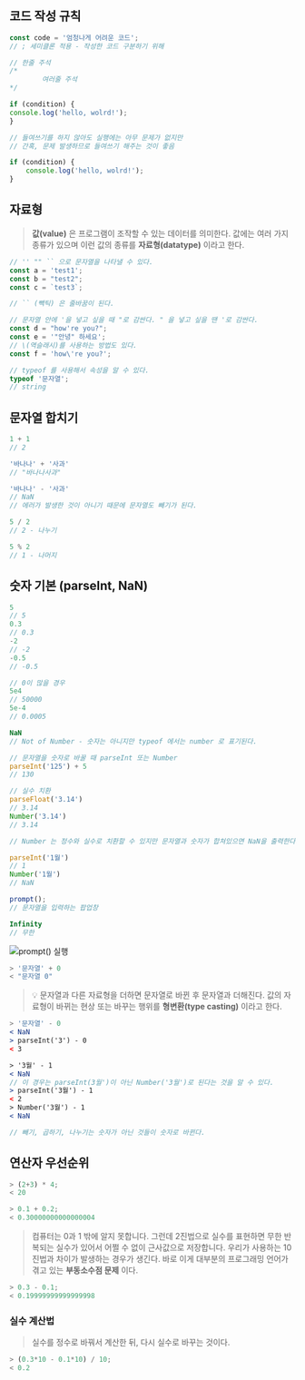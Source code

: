 ## 코드 작성 규칙

```js
const code = '엄청나게 어려운 코드';
// ; 세미클론 적용 - 작성한 코드 구분하기 위해

// 한줄 주석
/* 
		여러줄 주석
*/

if (condition) {
console.log('hello, wolrd!');
}

// 들여쓰기를 하지 않아도 실행에는 아무 문제가 없지만 
// 간혹, 문제 발생하므로 들여쓰기 해주는 것이 좋음

if (condition) {
	console.log('hello, wolrd!');
}

```

## 자료형

> **값(value)** 은 프로그램이 조작할 수 있는 데이터를 의미한다.
> 값에는 여러 가지 종류가 있으며 이런 값의 종류를 **자료형(datatype)** 이라고 한다.

```js
// '' "" `` 으로 문자열을 나타낼 수 있다.
const a = 'test1';
const b = "test2";
const c = `test3`;

// `` (빽틱) 은 줄바꿈이 된다.

// 문자열 안에 '을 넣고 싶을 때 "로 감싼다. " 을 넣고 싶을 땐 '로 감싼다.
const d = "how're you?";
const e = '"안녕" 하세요';
// \(역슬래시)를 사용하는 방법도 있다. 
const f = 'how\'re you?';

// typeof 를 사용해서 속성을 알 수 있다.
typeof '문자열';
// string
```

## 문자열 합치기

```jsx
1 + 1 
// 2

'바나나' + '사과'
// "바나나사과"

'바나나' - '사과'
// NaN
// 에러가 발생한 것이 아니기 때문에 문자열도 빼기가 된다.

5 / 2
// 2 - 나누기

5 % 2
// 1 - 나머지
```

## 숫자 기본 (parseInt, NaN)

```jsx
5
// 5
0.3
// 0.3
-2 
// -2
-0.5
// -0.5

// 0이 많을 경우
5e4
// 50000
5e-4
// 0.0005

NaN
// Not of Number - 숫자는 아니지만 typeof 에서는 number 로 표기된다.

// 문자열을 숫자로 바꿀 때 parseInt 또는 Number
parseInt('125') + 5
// 130

// 실수 치환
parseFloat('3.14')
// 3.14
Number('3.14')
// 3.14

// Number 는 정수와 실수로 치환할 수 있지만 문자열과 숫자가 합쳐있으면 NaN을 출력한다.

parseInt('1월')
// 1
Number('1월')
// NaN

prompt();
// 문자열을 입력하는 팝업창 

Infinity
// 무한
```
![prompt() 실행](https://github.com/hia0706/study-javascript/assets/94761254/4c4cff23-772a-47f6-b6ce-552820bbdd3a)

```jsx
> '문자열' + 0
< "문자열 0"
```

> 💡 문자열과 다른 자료형을 더하면 문자열로 바뀐 후 문자열과 더해진다.
> 값의 자료형이 바뀌는 현상 또는 바꾸는 행위를 **형변환(type casting)** 이라고 한다.

```jsx
> '문자열' - 0
< NaN
> parseInt('3') - 0
< 3

> '3월' - 1
< NaN
// 이 경우는 parseInt(3월')이 아닌 Number('3월')로 된다는 것을 알 수 있다.
> parseInt('3월') - 1
< 2
> Number('3월') - 1
< NaN

// 빼기, 곱하기, 나누기는 숫자가 아닌 것들이 숫자로 바뀐다.
```

## 연산자 우선순위

```jsx
> (2+3) * 4;
< 20

> 0.1 + 0.2;
< 0.30000000000000004
```

> 컴퓨터는 0과 1 밖에 알지 못합니다. 그런데 2진법으로 실수를 표현하면 무한 반복되는 실수가
있어서 어쩔 수 없이 근사값으로 저장합니다.
우리가 사용하는 10 진법과 차이가 발생하는 경우가 생긴다.
바로 이게 대부분의 프로그래밍 언어가 겪고 있는 **부동소수점 문제** 이다.

```js
> 0.3 - 0.1;
< 0.19999999999999998
```

### 실수 계산법

> 실수를 정수로 바꿔서 계산한 뒤, 다시 실수로 바꾸는 것이다.

```js
> (0.3*10 - 0.1*10) / 10;
< 0.2
```
